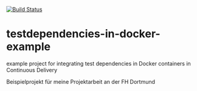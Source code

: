 [![Build Status](https://travis-ci.org/kekru/testdependencies-in-docker-example.svg?branch=master)](https://travis-ci.org/kekru/testdependencies-in-docker-example)

# testdependencies-in-docker-example
example project for integrating test dependencies in Docker containers in Continuous Delivery

Beispielprojekt für meine Projektarbeit an der FH Dortmund
